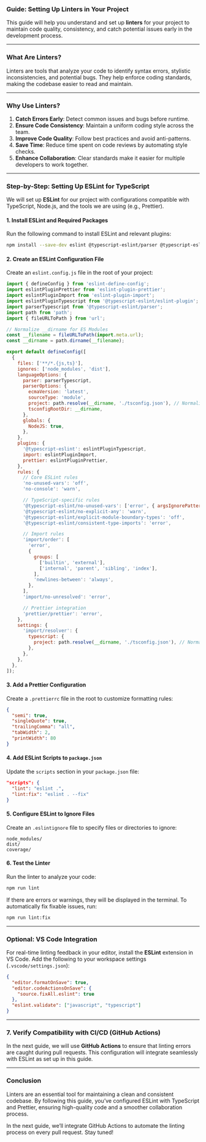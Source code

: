 ### **Guide: Setting Up Linters in Your Project**

This guide will help you understand and set up **linters** for your project to maintain code quality, consistency, and catch potential issues early in the development process.

---

### **What Are Linters?**

Linters are tools that analyze your code to identify syntax errors, stylistic inconsistencies, and potential bugs. They help enforce coding standards, making the codebase easier to read and maintain.

---

### **Why Use Linters?**

1. **Catch Errors Early**: Detect common issues and bugs before runtime.
2. **Ensure Code Consistency**: Maintain a uniform coding style across the team.
3. **Improve Code Quality**: Follow best practices and avoid anti-patterns.
4. **Save Time**: Reduce time spent on code reviews by automating style checks.
5. **Enhance Collaboration**: Clear standards make it easier for multiple developers to work together.

---

### **Step-by-Step: Setting Up ESLint for TypeScript**

We will set up **ESLint** for our project with configurations compatible with TypeScript, Node.js, and the tools we are using (e.g., Prettier).

#### **1. Install ESLint and Required Packages**

Run the following command to install ESLint and relevant plugins:
```bash
npm install --save-dev eslint @typescript-eslint/parser @typescript-eslint/eslint-plugin eslint-config-prettier eslint-plugin-import eslint-plugin-node eslint-plugin-prettier prettier
```

#### **2. Create an ESLint Configuration File**

Create an `eslint.config.js` file in the root of your project:
```javascript
import { defineConfig } from 'eslint-define-config';
import eslintPluginPrettier from 'eslint-plugin-prettier';
import eslintPluginImport from 'eslint-plugin-import';
import eslintPluginTypescript from '@typescript-eslint/eslint-plugin';
import parserTypescript from '@typescript-eslint/parser';
import path from 'path';
import { fileURLToPath } from 'url';

// Normalize __dirname for ES Modules
const __filename = fileURLToPath(import.meta.url);
const __dirname = path.dirname(__filename);

export default defineConfig([
  {
    files: ['**/*.{js,ts}'],
    ignores: ['node_modules', 'dist'],
    languageOptions: {
      parser: parserTypescript,
      parserOptions: {
        ecmaVersion: 'latest',
        sourceType: 'module',
        project: path.resolve(__dirname, './tsconfig.json'), // Normalize path
        tsconfigRootDir: __dirname,
      },
      globals: {
        NodeJS: true,
      },
    },
    plugins: {
      '@typescript-eslint': eslintPluginTypescript,
      import: eslintPluginImport,
      prettier: eslintPluginPrettier,
    },
    rules: {
      // Core ESLint rules
      'no-unused-vars': 'off',
      'no-console': 'warn',

      // TypeScript-specific rules
      '@typescript-eslint/no-unused-vars': ['error', { argsIgnorePattern: '^_' }],
      '@typescript-eslint/no-explicit-any': 'warn',
      '@typescript-eslint/explicit-module-boundary-types': 'off',
      '@typescript-eslint/consistent-type-imports': 'error',

      // Import rules
      'import/order': [
        'error',
        {
          groups: [
            ['builtin', 'external'],
            ['internal', 'parent', 'sibling', 'index'],
          ],
          'newlines-between': 'always',
        },
      ],
      'import/no-unresolved': 'error',

      // Prettier integration
      'prettier/prettier': 'error',
    },
    settings: {
      'import/resolver': {
        typescript: {
          project: path.resolve(__dirname, './tsconfig.json'), // Normalize path
        },
      },
    },
  },
]);
```

#### **3. Add a Prettier Configuration**

Create a `.prettierrc` file in the root to customize formatting rules:
```json
{
  "semi": true,
  "singleQuote": true,
  "trailingComma": "all",
  "tabWidth": 2,
  "printWidth": 80
}
```

#### **4. Add ESLint Scripts to `package.json`**

Update the `scripts` section in your `package.json` file:
```json
"scripts": {
  "lint": "eslint .",
  "lint:fix": "eslint . --fix"
}
```

#### **5. Configure ESLint to Ignore Files**

Create an `.eslintignore` file to specify files or directories to ignore:
```
node_modules/
dist/
coverage/
```

#### **6. Test the Linter**

Run the linter to analyze your code:
```bash
npm run lint
```

If there are errors or warnings, they will be displayed in the terminal. To automatically fix fixable issues, run:
```bash
npm run lint:fix
```

---

### **Optional: VS Code Integration**

For real-time linting feedback in your editor, install the **ESLint** extension in VS Code. Add the following to your workspace settings (`.vscode/settings.json`):
```json
{
  "editor.formatOnSave": true,
  "editor.codeActionsOnSave": {
    "source.fixAll.eslint": true
  },
  "eslint.validate": ["javascript", "typescript"]
}
```

---

### **7. Verify Compatibility with CI/CD (GitHub Actions)**

In the next guide, we will use **GitHub Actions** to ensure that linting errors are caught during pull requests. This configuration will integrate seamlessly with ESLint as set up in this guide.

---

### **Conclusion**

Linters are an essential tool for maintaining a clean and consistent codebase. By following this guide, you’ve configured ESLint with TypeScript and Prettier, ensuring high-quality code and a smoother collaboration process.

In the next guide, we’ll integrate GitHub Actions to automate the linting process on every pull request. Stay tuned!
